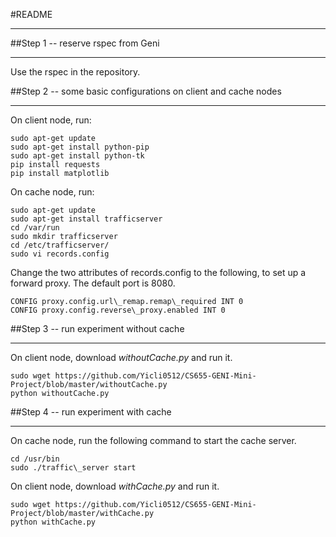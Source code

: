 #README

***

##Step 1 -- reserve rspec from Geni 

***

Use the rspec in the repository.

##Step 2 -- some basic configurations on client and cache nodes 

***

On client node, run: 

    
    sudo apt-get update   
    sudo apt-get install python-pip   
    sudo apt-get install python-tk   
    pip install requests   
    pip install matplotlib

On cache node, run: 

    sudo apt-get update  
    sudo apt-get install trafficserver  
    cd /var/run  
    sudo mkdir trafficserver  
    cd /etc/trafficserver/  
    sudo vi records.config  

Change the two attributes of records.config to the following, to set up
a forward proxy. The default port is 8080. 

    CONFIG proxy.config.url\_remap.remap\_required INT 0 
    CONFIG proxy.config.reverse\_proxy.enabled INT 0

##Step 3 -- run experiment without cache 

***

On client node, download _withoutCache.py_ and run it. 

    sudo wget https://github.com/Yicli0512/CS655-GENI-Mini-Project/blob/master/withoutCache.py
    python withoutCache.py

##Step 4 -- run experiment with cache 

***

On cache node, run the following command to start the cache server. 

    cd /usr/bin 
    sudo ./traffic\_server start

On client node, download _withCache.py_ and run it. 

    sudo wget https://github.com/Yicli0512/CS655-GENI-Mini-Project/blob/master/withCache.py
    python withCache.py
